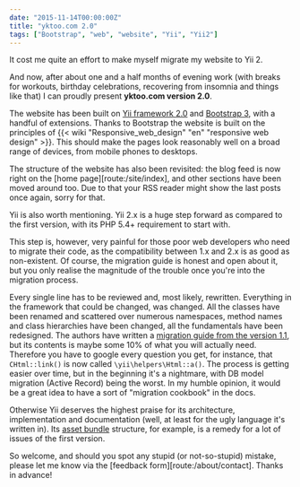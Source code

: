 ```yaml
---
date: "2015-11-14T00:00:00Z"
title: "yktoo.com 2.0"
tags: ["Bootstrap", "web", "website", "Yii", "Yii2"]
---
```


It cost me quite an effort to make myself migrate my website to Yii 2.

And now, after about one and a half months of evening work (with breaks for workouts, birthday celebrations, recovering from insomnia and things like that) I can proudly present **yktoo.com version 2.0**.

The website has been built on [Yii framework 2.0](http://www.yiiframework.com/) and [Bootstrap 3](http://getbootstrap.com/), with a handful of extensions. Thanks to Bootstrap the website is built on the principles of {{< wiki "Responsive_web_design" "en" "responsive web design" >}}. This should make the pages look reasonably well on a broad range of devices, from mobile phones to desktops.

The structure of the website has also been revisited: the blog feed is now right on the [home page][route:/site/index], and other sections have been moved around too. Due to that your RSS reader might show the last posts once again, sorry for that.

<!--more-->

Yii is also worth mentioning. Yii 2.x is a huge step forward as compared to the first version, with its PHP 5.4+ requirement to start with.

This step is, however, very painful for those poor web developers who need to migrate their code, as the compatibility between 1.x and 2.x is as good as non-existent. Of course, the migration guide is honest and open about it, but you only realise the magnitude of the trouble once you're into the migration process.

Every single line has to be reviewed and, most likely, rewritten. Everything in the framework that could be changed, was changed. All the classes have been renamed and scattered over numerous namespaces, method names and class hierarchies have been changed, all the fundamentals have been redesigned. The authors have written a [migration guide from the version 1.1](http://www.yiiframework.com/doc-2.0/guide-intro-upgrade-from-v1.html), but its contents is maybe some 10% of what you will actually need. Therefore you have to google every question you get, for instance, that `CHtml::link()` is now called `\yii\helpers\Html::a()`. The process is getting easier over time, but in the beginning it's a nightmare, with DB model migration (Active Record) being the worst. In my humble opinion, it would be a great idea to have a sort of "migration cookbook" in the docs.

Otherwise Yii deserves the highest praise for its architecture, implementation and documentation (well, at least for the ugly language it's written in). Its [asset bundle](http://www.yiiframework.com/doc-2.0/guide-structure-assets.html) structure, for example, is a remedy for a lot of issues of the first version.

So welcome, and should you spot any stupid (or not-so-stupid) mistake, please let me know via the [feedback form][route:/about/contact]. Thanks in advance!
